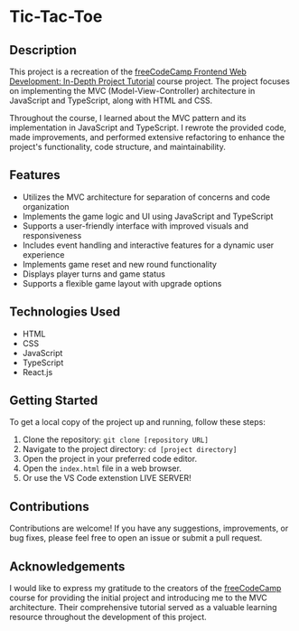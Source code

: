 # Tic-Tac-Toe

## Description

This project is a recreation of the [freeCodeCamp Frontend Web Development: In-Depth Project Tutorial](https://www.freecodecamp.org/) course project. The project focuses on implementing the MVC (Model-View-Controller) architecture in JavaScript and TypeScript, along with HTML and CSS.

Throughout the course, I learned about the MVC pattern and its implementation in JavaScript and TypeScript. I rewrote the provided code, made improvements, and performed extensive refactoring to enhance the project's functionality, code structure, and maintainability.

## Features

- Utilizes the MVC architecture for separation of concerns and code organization
- Implements the game logic and UI using JavaScript and TypeScript
- Supports a user-friendly interface with improved visuals and responsiveness
- Includes event handling and interactive features for a dynamic user experience
- Implements game reset and new round functionality
- Displays player turns and game status
- Supports a flexible game layout with upgrade options

## Technologies Used

- HTML
- CSS
- JavaScript
- TypeScript
- React.js

## Getting Started

To get a local copy of the project up and running, follow these steps:

1. Clone the repository: `git clone [repository URL]`
2. Navigate to the project directory: `cd [project directory]`
3. Open the project in your preferred code editor.
4. Open the `index.html` file in a web browser.
5. Or use the VS Code extenstion LIVE SERVER!

## Contributions

Contributions are welcome! If you have any suggestions, improvements, or bug fixes, please feel free to open an issue or submit a pull request.

## Acknowledgements

I would like to express my gratitude to the creators of the [freeCodeCamp](https://www.freecodecamp.org/) course for providing the initial project and introducing me to the MVC architecture. Their comprehensive tutorial served as a valuable learning resource throughout the development of this project.
